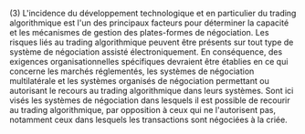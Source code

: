(3) L'incidence du développement technologique et en particulier du trading algorithmique est l'un des principaux facteurs pour déterminer la capacité et les mécanismes de gestion des plates-formes de négociation. Les risques liés au trading algorithmique peuvent être présents sur tout type de système de négociation assisté électroniquement. En conséquence, des exigences organisationnelles spécifiques devraient être établies en ce qui concerne les marchés réglementés, les systèmes de négociation multilatérale et les systèmes organisés de négociation permettant ou autorisant le recours au trading algorithmique dans leurs systèmes. Sont ici visés les systèmes de négociation dans lesquels il est possible de recourir au trading algorithmique, par opposition à ceux qui ne l'autorisent pas, notamment ceux dans lesquels les transactions sont négociées à la criée.